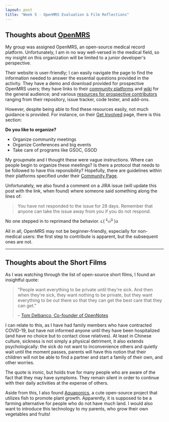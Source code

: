 ```yaml
---
layout: post
title: "Week 5 - OpenMRS Evaluation & Film Reflections"
---
```


## Thoughts about [OpenMRS](https://openmrs.org/)

My group was assigned OpenMRS, an open-source medical record platform. Unfortunately, I am in no way well-versed in the medical field, so my insight on this organization will be limited to a junior developer's perspective. 

Their website is user-friendly; I can easily navigate the page to find the information needed to answer the essential questions provided in the activity. They have a demo and download provided for prospective OpenMRS users; they have links to their [community platforms](https://openmrs.org/community/) and [wiki](https://openmrs.org/documentation/) for the general audience; and various [resources for prospective contributors](https://openmrs.org/developers/) ranging from their repository, issue tracker, code tester, and add-ons. 

However, despite being able to find these resources easily, not much guidance is provided. For instance, on their [Get Involved](https://openmrs.org/get-involved/) page, there is this section: 

 **Do you like to organize?** 
 * Organize community meetings
 * Organize Conferences and big events 
 * Take care of programs like GSOC, GSOD 

My groupmate and I thought these were vague instructions. Where can people begin to organize these meetings? Is there a protocol that needs to be followed to have this reponsibility? Hopefully, there are guidelines within their platforms specified under their [Community Page](https://openmrs.org/community/).

Unfortunately, we also found a comment on a JIRA issue (will update this post with the link, when found) where someone said something along the lines of:

> You have not responded to the issue for 28 days. Remember that anyone can take the issue away from you if you do not respond.

No one stepped in to reprimand the behavior. ૮( ᵒ̌▱๋ᵒ̌ )ა

All in all, OpenMRS may not be beginner-friendly, especially for non-medical users: the first step to contribute is apparent, but the subsequent ones are not. 

---

## Thoughts about the Short Films 

As I was watching through the list of open-source short films, I found an insightful quote: 

> "People want everything to be private until they're sick. And then when they're sick, they want nothing to be private, but they want everything to be out there so that they can get the best care that they can get."
>   
> – [Tom Delbanco, Co-founder of OpenNotes](https://www.redhat.com/en/open-source-stories/common-connections/healthcare-made-human)

I can relate to this, as I have had family members who have contracted COVID-19, but have not informed anyone until they have been hospitalized (and have no choice but to contact close relatives). At least in Chinese culture, sickness is not simply a physical detriment, it also extends psychologically: the sick do not want to inconvenience others and quietly wait until the moment passes, parents will have this notion that their children will not be able to find a partner and start a family of their own, and other worries. 

The quote is ironic, but holds true for many people who are aware of the fact that they may have symptoms. They remain silent in order to continue with their daily activities at the expense of others. 

Aside from this, I also found [Aquaponics](https://wiki.opensourceecology.org/wiki/Aquaponics), a cute open-source project that utilizes fish to promote plant growth. Apparently, it is supposed to be a farming alternative for people who do not have much land. I would also want to introduce this technology to my parents, who grow their own vegetables and fruits!




